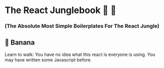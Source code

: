 # The React Junglebook :see_no_evil: :palm_tree:

### (The Absolute Most Simple Boilerplates For The React Jungle)

## :banana: Banana

Learn to walk:
You have no idea what this react is everyone is using.
You may have written some Javascript before.

 
